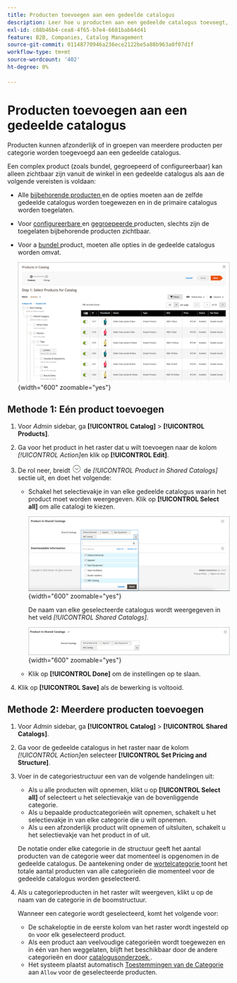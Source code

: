 ```yaml
---
title: Producten toevoegen aan een gedeelde catalogus
description: Leer hoe u producten aan een gedeelde catalogus toevoegt, afzonderlijk of in groepen per categorie.
exl-id: c88b46b4-cea8-4f65-b7e4-6681bab64d41
feature: B2B, Companies, Catalog Management
source-git-commit: 01148770946a236ece2122be5a88b963a0f07d1f
workflow-type: tm+mt
source-wordcount: '402'
ht-degree: 0%

---
```


# Producten toevoegen aan een gedeelde catalogus

Producten kunnen afzonderlijk of in groepen van meerdere producten per categorie worden toegevoegd aan een gedeelde catalogus.

Een complex product (zoals bundel, gegroepeerd of configureerbaar) kan alleen zichtbaar zijn vanuit de winkel in een gedeelde catalogus als aan de volgende vereisten is voldaan:

- Alle [ bijbehorende producten ](../catalog/product-configurations.md) en de opties moeten aan de zelfde gedeelde catalogus worden toegewezen en in de primaire catalogus worden toegelaten.
- Voor [ configureerbare ](../catalog/product-create-configurable.md) en [ gegroepeerde ](../catalog/product-create-grouped.md) producten, slechts zijn de toegelaten bijbehorende producten zichtbaar.
- Voor a [ bundel ](../catalog/product-create-bundle.md) product, moeten alle opties in de gedeelde catalogus worden omvat.

  ![ Uitgezochte Producten voor Catalogus ](./assets/shared-catalog-select-products-step-1.png){width="600" zoomable="yes"}

## Methode 1: Eén product toevoegen

1. Voor _Admin_ sidebar, ga **[!UICONTROL Catalog]** > **[!UICONTROL Products]**.

1. Ga voor het product in het raster dat u wilt toevoegen naar de kolom _[!UICONTROL Action]_&#x200B;en klik op **[!UICONTROL Edit]**.

1. De rol neer, breidt ![ selecteur van de Uitbreiding ](../assets/icon-display-expand.png) de _[!UICONTROL Product in Shared Catalogs]_&#x200B;sectie uit, en doet het volgende:

   - Schakel het selectievakje in van elke gedeelde catalogus waarin het product moet worden weergegeven. Klik op **[!UICONTROL Select all]** om alle catalogi te kiezen.

     ![ Product in Gedeelde Catalogi ](./assets/shared-catalog-assign-from-product.png){width="600" zoomable="yes"}

     De naam van elke geselecteerde catalogus wordt weergegeven in het veld _[!UICONTROL Shared Catalogs]_.

     ![ Gedeelde toegewezen catalogi ](./assets/shared-catalog-assigned.png){width="600" zoomable="yes"}

   - Klik op **[!UICONTROL Done]** om de instellingen op te slaan.

1. Klik op **[!UICONTROL Save]** als de bewerking is voltooid.

## Methode 2: Meerdere producten toevoegen

1. Voor _Admin_ sidebar, ga **[!UICONTROL Catalog]** > **[!UICONTROL Shared Catalogs]**.

1. Ga voor de gedeelde catalogus in het raster naar de kolom _[!UICONTROL Action]_&#x200B;en selecteer **[!UICONTROL Set Pricing and Structure]**.

1. Voer in de categoriestructuur een van de volgende handelingen uit:

   - Als u alle producten wilt opnemen, klikt u op **[!UICONTROL Select all]** of selecteert u het selectievakje van de bovenliggende categorie.
   - Als u bepaalde productcategorieën wilt opnemen, schakelt u het selectievakje in van elke categorie die u wilt opnemen.
   - Als u een afzonderlijk product wilt opnemen of uitsluiten, schakelt u het selectievakje van het product in of uit.

   De notatie onder elke categorie in de structuur geeft het aantal producten van de categorie weer dat momenteel is opgenomen in de gedeelde catalogus. De aantekening onder de [ wortelcategorie ](../catalog/category-root.md) toont het totale aantal producten van alle categorieën die momenteel voor de gedeelde catalogus worden geselecteerd.

1. Als u categorieproducten in het raster wilt weergeven, klikt u op de naam van de categorie in de boomstructuur.

   Wanneer een categorie wordt geselecteerd, komt het volgende voor:

   - De schakeloptie in de eerste kolom van het raster wordt ingesteld op `On` voor elk geselecteerd product.
   - Als een product aan veelvoudige categorieën wordt toegewezen en in één van hen weggelaten, blijft het beschikbaar door de andere categorieën en door [ catalogusonderzoek ](../catalog/search.md).
   - Het systeem plaatst automatisch [ Toestemmingen van de Categorie ](../catalog/category-permissions.md) aan `Allow` voor de geselecteerde producten.

